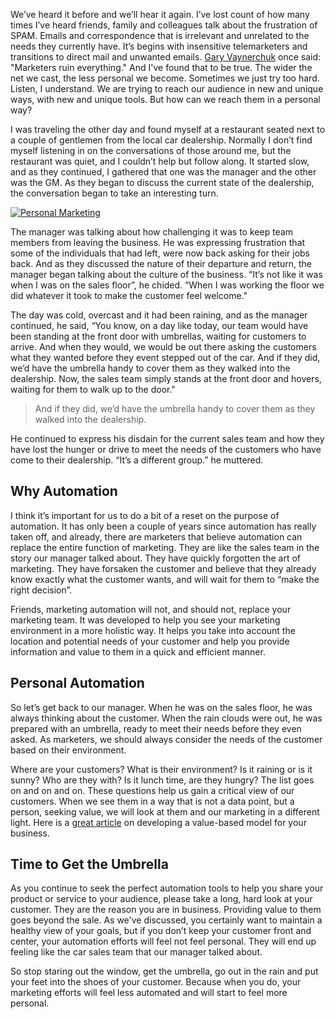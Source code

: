 We’ve heard it before and we’ll hear it again. I’ve lost count of how many times I’ve heard friends, family and colleagues talk about the frustration of SPAM. Emails and correspondence that is irrelevant and unrelated to the needs they currently have. It’s begins with insensitive telemarketers and transitions to direct mail and unwanted emails. [Gary Vaynerchuk](http://www.garyvaynerchuk.com/) once said: "Marketers ruin everything." And I've found that to be true. The wider the net we cast, the less personal we become. Sometimes we just try too hard. Listen, I understand. We are trying to reach our audience in new and unique ways, with new and unique tools. But how can we reach them in a personal way?

I was traveling the other day and found myself at a restaurant seated next to a couple of gentlemen from the local car dealership. Normally I don’t find myself listening in on the conversations of those around me, but the restaurant was quiet, and I couldn’t help but follow along. It started slow, and as they continued, I gathered that one was the manager and the other was the GM. As they began to discuss the current state of the dealership, the conversation began to take an interesting turn.

[![Personal Marketing](https://www.mautic.org/wp-content/uploads/2016/02/carUmbrella.jpg)
](https://www.mautic.org/wp-content/uploads/2016/02/carUmbrella.jpg)

The manager was talking about how challenging it was to keep team members from leaving the business. He was expressing frustration that some of the individuals that had left, were now back asking for their jobs back. And as they discussed the nature of their departure and return, the manager began talking about the culture of the business. “It’s not like it was when I was on the sales floor”, he chided. “When I was working the floor we did whatever it took to make the customer feel welcome."

The day was cold, overcast and it had been raining, and as the manager continued, he said, “You know, on a day like today, our team would have been standing at the front door with umbrellas, waiting for customers to arrive. And when they would, we would be out there asking the customers what they wanted before they event stepped out of the car. And if they did, we’d have the umbrella handy to cover them as they walked into the dealership. Now, the sales team simply stands at the front door and hovers, waiting for them to walk up to the door." 


> And if they did, we’d have the umbrella handy to cover them as they walked into the dealership.


He continued to express his disdain for the current sales team and how they have lost the hunger or drive to meet the needs of the customers who have come to their dealership. “It’s a different group.” he muttered.


## Why Automation


I think it’s important for us to do a bit of a reset on the purpose of automation. It has only been a couple of years since automation has really taken off, and already, there are marketers that believe automation can replace the entire function of marketing. They are like the sales team in the story our manager talked about. They have quickly forgotten the art of marketing. They have forsaken the customer and believe that they already know exactly what the customer wants, and will wait for them to “make the right decision”.

Friends, marketing automation will not, and should not, replace your marketing team. It was developed to help you see your marketing environment in a more holistic way. It helps you take into account the location and potential needs of your customer and help you provide information and value to them in a quick and efficient manner.


## Personal Automation


So let’s get back to our manager. When he was on the sales floor, he was always thinking about the customer. When the rain clouds were out, he was prepared with an umbrella, ready to meet their needs before they even asked. As marketers, we should always consider the needs of the customer based on their environment.

Where are your customers? What is their environment? Is it raining or is it sunny? Who are they with? Is it lunch time, are they hungry? The list goes on and on and on. These questions help us gain a critical view of our customers. When we see them in a way that is not a data point, but a person, seeking value, we will look at them and our marketing in a different light. Here is a [great article](https://hbr.org/1998/11/business-marketing-understand-what-customers-value) on developing a value-based model for your business.


## Time to Get the Umbrella


As you continue to seek the perfect automation tools to help you share your product or service to your audience, please take a long, hard look at your customer. They are the reason you are in business. Providing value to them goes beyond the sale. As we've discussed, you certainly want to maintain a healthy view of your goals, but if you don’t keep your customer front and center, your automation efforts will feel not feel personal. They will end up feeling like the car sales team that our manager talked about. 

So stop staring out the window, get the umbrella, go out in the rain and put your feet into the shoes of your customer. Because when you do, your marketing efforts will feel less automated and will start to feel more personal.